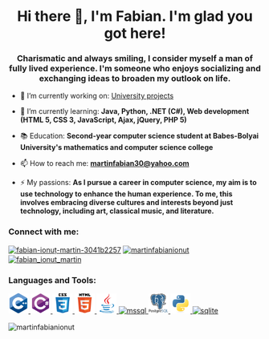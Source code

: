 <h1 align="center">Hi there 👋, I'm Fabian. I'm glad you got here!</h1>
<h3 align="center">Charismatic and always smiling, I consider myself a man of fully lived experience. I'm someone who enjoys socializing and exchanging ideas to broaden my outlook on life.</h3>

- 🔭 I’m currently working on:  [University projects](https://github.com/MartinFabianIonut/University)

- 🌱 I’m currently learning:  **Java, Python, .NET (C#), Web development (HTML 5, CSS 3, JavaScript, Ajax, jQuery, PHP 5)**

- 📚 Education:  **Second-year computer science student at Babes-Bolyai University's mathematics and computer science college**

- 📫 How to reach me:  **martinfabian30@yahoo.com**

- ⚡ My passions:  **As I pursue a career in computer science, my aim is to use technology to enhance the human experience. To me, this involves embracing diverse cultures and interests beyond just technology, including art, classical music, and literature.**

<h3 align="left">Connect with me:</h3>
<p align="left">
<a href="https://linkedin.com/in/fabian-ionuț-martin-3041b2257" target="blank"><img align="center" src="https://raw.githubusercontent.com/rahuldkjain/github-profile-readme-generator/master/src/images/icons/Social/linked-in-alt.svg" alt="fabian-ionuț-martin-3041b2257" height="30" width="40" /></a>
<a href="https://fb.com/martinfabianionut" target="blank"><img align="center" src="https://raw.githubusercontent.com/rahuldkjain/github-profile-readme-generator/master/src/images/icons/Social/facebook.svg" alt="martinfabianionut" height="30" width="40" /></a>
<a href="https://instagram.com/fabian_ionut_martin" target="blank"><img align="center" src="https://raw.githubusercontent.com/rahuldkjain/github-profile-readme-generator/master/src/images/icons/Social/instagram.svg" alt="fabian_ionut_martin" height="30" width="40" /></a>
</p>

<h3 align="left">Languages and Tools:</h3>
<p align="left"> <a href="https://www.w3schools.com/cpp/" target="_blank" rel="noreferrer"> <img src="https://raw.githubusercontent.com/devicons/devicon/master/icons/cplusplus/cplusplus-original.svg" alt="cplusplus" width="40" height="40"/> </a> <a href="https://www.w3schools.com/cs/" target="_blank" rel="noreferrer"> <img src="https://raw.githubusercontent.com/devicons/devicon/master/icons/csharp/csharp-original.svg" alt="csharp" width="40" height="40"/> </a> <a href="https://www.w3schools.com/css/" target="_blank" rel="noreferrer"> <img src="https://raw.githubusercontent.com/devicons/devicon/master/icons/css3/css3-original-wordmark.svg" alt="css3" width="40" height="40"/> </a> <a href="https://www.w3.org/html/" target="_blank" rel="noreferrer"> <img src="https://raw.githubusercontent.com/devicons/devicon/master/icons/html5/html5-original-wordmark.svg" alt="html5" width="40" height="40"/> </a> <a href="https://www.java.com" target="_blank" rel="noreferrer"> <img src="https://raw.githubusercontent.com/devicons/devicon/master/icons/java/java-original.svg" alt="java" width="40" height="40"/> </a> <a href="https://www.microsoft.com/en-us/sql-server" target="_blank" rel="noreferrer"> <img src="https://www.svgrepo.com/show/303229/microsoft-sql-server-logo.svg" alt="mssql" width="40" height="40"/> </a> <a href="https://www.postgresql.org" target="_blank" rel="noreferrer"> <img src="https://raw.githubusercontent.com/devicons/devicon/master/icons/postgresql/postgresql-original-wordmark.svg" alt="postgresql" width="40" height="40"/> </a> <a href="https://www.python.org" target="_blank" rel="noreferrer"> <img src="https://raw.githubusercontent.com/devicons/devicon/master/icons/python/python-original.svg" alt="python" width="40" height="40"/> </a> <a href="https://www.sqlite.org/" target="_blank" rel="noreferrer"> <img src="https://www.vectorlogo.zone/logos/sqlite/sqlite-icon.svg" alt="sqlite" width="40" height="40"/> </a> </p>

<p><img align="center" src="https://github-readme-stats.vercel.app/api/top-langs?username=martinfabianionut&show_icons=true&locale=en&layout=compact" alt="martinfabianionut" /></p>
